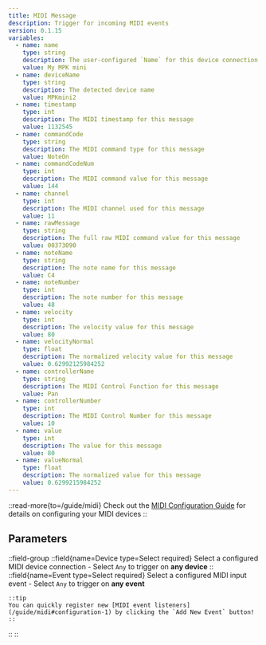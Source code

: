 ```yaml
---
title: MIDI Message
description: Trigger for incoming MIDI events
version: 0.1.15
variables:
  - name: name
    type: string
    description: The user-configured `Name` for this device connection
    value: My MPK mini
  - name: deviceName
    type: string
    description: The detected device name
    value: MPKmini2
  - name: timestamp
    type: int
    description: The MIDI timestamp for this message
    value: 1132545
  - name: commandCode
    type: string
    description: The MIDI command type for this message
    value: NoteOn
  - name: commandCodeNum
    type: int
    description: The MIDI command value for this message
    value: 144
  - name: channel
    type: int
    description: The MIDI channel used for this message
    value: 11
  - name: rawMessage
    type: string
    description: The full raw MIDI command value for this message
    value: 00373090
  - name: noteName
    type: string
    description: The note name for this message
    value: C4
  - name: noteNumber
    type: int
    description: The note number for this message
    value: 48
  - name: velocity
    type: int
    description: The velocity value for this message
    value: 80
  - name: velocityNormal
    type: float
    description: The normalized velocity value for this message
    value: 0.62992125984252
  - name: controllerName
    type: string
    description: The MIDI Control Function for this message
    value: Pan
  - name: controllerNumber
    type: int
    description: The MIDI Control Number for this message
    value: 10
  - name: value
    type: int
    description: The value for this message
    value: 80
  - name: valueNormal
    type: float
    description: The normalized value for this message
    value: 0.6299215984252
---
```


::read-more{to=/guide/midi}
Check out the [MIDI Configuration Guide](/guide/midi) for details on configuring your MIDI devices
::

## Parameters
::field-group
  ::field{name=Device type=Select required}
    Select a configured MIDI device connection
    - Select `Any` to trigger on **any device**
  ::
  ::field{name=Event type=Select required}
    Select a configured MIDI input event
    - Select `Any` to trigger on **any event**

    ::tip
    You can quickly register new [MIDI event listeners](/guide/midi#configuration-1) by clicking the `Add New Event` button!
    ::
  ::
::
